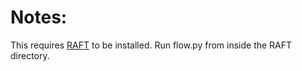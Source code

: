 # Notes:

This requires [RAFT](https://github.com/princeton-vl/RAFT) to be installed. Run flow.py from inside the RAFT directory.

